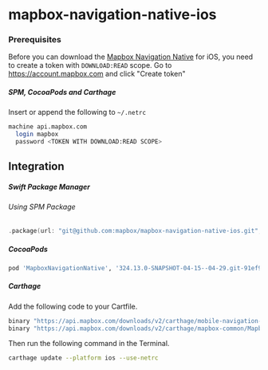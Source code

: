 # mapbox-navigation-native-ios

### Prerequisites

Before you can download the [Mapbox Navigation Native](https://github.com/mapbox/mapbox-navigation-native) for iOS, you need to create a token with `DOWNLOAD:READ` scope.
Go to https://account.mapbox.com and click "Create token"

##### SPM, CocoaPods and Carthage
Insert or append the following to `~/.netrc`

```bash
machine api.mapbox.com
  login mapbox
  password <TOKEN WITH DOWNLOAD:READ SCOPE>
```

## Integration

##### Swift Package Manager

###### Using SPM Package

```swift
.package(url: "git@github.com:mapbox/mapbox-navigation-native-ios.git", from: "324.13.0-SNAPSHOT-04-15--04-29.git-91ef901-SNAPSHOT.0415T1639Z.8d050e8"),
```

##### CocoaPods

```ruby
pod 'MapboxNavigationNative', '324.13.0-SNAPSHOT-04-15--04-29.git-91ef901-SNAPSHOT.0415T1639Z.8d050e8'
```

##### Carthage

Add the following code to your Cartfile.

```bash
binary "https://api.mapbox.com/downloads/v2/carthage/mobile-navigation-native/MapboxNavigationNative.json" == 324.13.0-SNAPSHOT-04-15--04-29.git-91ef901-SNAPSHOT.0415T1639Z.8d050e8
binary "https://api.mapbox.com/downloads/v2/carthage/mapbox-common/MapboxCommon-ios.json" == 24.13.0-SNAPSHOT-04-15--04-29.git-91ef901
```

Then run the following command in the Terminal.
```bash
carthage update --platform ios --use-netrc
```
